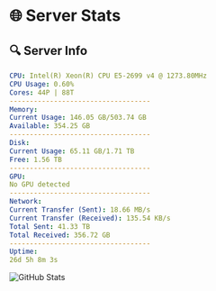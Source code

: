 # 🌐 Server Stats
## 🔍 Server Info
```yaml
CPU: Intel(R) Xeon(R) CPU E5-2699 v4 @ 1273.80MHz
CPU Usage: 0.60%
Cores: 44P | 88T
-----------------------------------
Memory:
Current Usage: 146.05 GB/503.74 GB
Available: 354.25 GB
-----------------------------------
Disk:
Current Usage: 65.11 GB/1.71 TB
Free: 1.56 TB
-----------------------------------
GPU:
No GPU detected
-----------------------------------
Network:
Current Transfer (Sent): 18.66 MB/s
Current Transfer (Received): 135.54 KB/s
Total Sent: 41.33 TB
Total Received: 356.72 GB
-----------------------------------
Uptime:
26d 5h 8m 3s
```
![GitHub Stats](https://img.shields.io/badge/Updated-2025-04-03_02:30:52-blue)